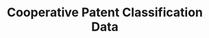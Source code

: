 ---
bigquery: https://console.cloud.google.com/bigquery?p=patents-public-data&d=cpc&page=dataset
citation: '“Cooperative Patent Classification” by the EPO and USPTO, for public use. '
contributors: EPO, USPTO
cost: None
description: Cooperative Patent Classification Data contains the scheme and definitions
  of the Cooperative Patent Classification system for classifying patent documents.
  The CPC is the result of a partnership between the EPO and the USPTO in their joint
  effort to develop a common, internationally compatible classification system for
  technical documents, in particular patent publications, which will be used by both
  offices in the patent granting process
documentation: https://www.cooperativepatentclassification.org/cpcSchemeAndDefinitions
last_edit: 04/05/2022, 19:38:38
location: https://www.cooperativepatentclassification.org/index
maintained_by: USPTO, EPO
schema_fields:
- sizeCache
- titlePart
- symbol
- level
- residual_references
- notAllocatable
- titleFull
- informativeReferences
- informative_references
- application_references
- synonyms
- limiting_references
- limitingReferences
- glossary
- breakdownCode
- breakdown_code
- status
- childGroups
- title_part
- ipc_concordant
- residualReferences
- not_allocatable
- title_full
- children
- definition
- additional_only
- applicationReferences
- child_groups
- date_revised
- ipcConcordant
- parents
- dateRevised
shortname: cooperative_patent_classification
tags:
- patents
- science
title: Cooperative Patent Classification Data
uuid: 984374a7-16e9-4b35-9445-458daceb01bf
---